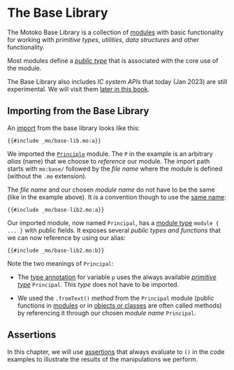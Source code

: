 # The Base Library
The Motoko Base Library is a collection of [modules](/common-programming-concepts/modules.html) with basic functionality for working with *primitive types*, *utilities*, *data structures* and other functionality. 

Most modules define a *[public type](/common-programming-concepts/modules.html#public-types-in-modules)* that is associated with the core use of the module. 

The Base Library also includes *IC system APIs* that today (Jan 2023) are still experimental. We will visit them [later in this book](/advanced-concepts.html).

## Importing from the Base Library

An [import](/common-programming-concepts/modules.html#imports) from the base library looks like this:

```motoko
{{#include _mo/base-lib.mo:a}}
```

We imported the [`Principle`](/base-library/primitive-types/principal.html) module. The `P` in the example is an arbitrary *alias* (name) that we choose to *reference* our module. The import path starts with `mo:base/` followed by the *file name* where the module is defined (without the `.mo` extension).

The *file name* and our chosen *module name* do not have to be the same (like in the example above). It is a convention though to use the [same name](/common-programming-concepts/modules.html#type-imports-and-renaming): 

```motoko
{{#include _mo/base-lib2.mo:a}}
```

Our imported module, now named `Principal`, has a [module type](/common-programming-concepts/modules.html#module-type) `module { ... }` with public fields. It exposes several *public types and functions* that we can now reference by using our alias:

```motoko
{{#include _mo/base-lib2.mo:b}}
```
Note the two meanings of `Principal`:

- The [type annotation](/common-programming-concepts/types.html) for variable `p` uses the always available [*primitive type*](/base-library/primitive-types.html) `Principal`. This *type* does not have to be imported. 

- We used the `.fromText()` *method* from the `Principal` module (public functions in [modules](/common-programming-concepts/modules.html) or in [objects or classes](/common-programming-concepts/objects-and-classes.html) are often called methods) by referencing it through our chosen *module name* `Principal`.

## Assertions
In this chapter, we will use [assertions](/common-programming-concepts/assertions.html) that always evaluate to `()` in the code examples to illustrate the results of the manipulations we perform. 
